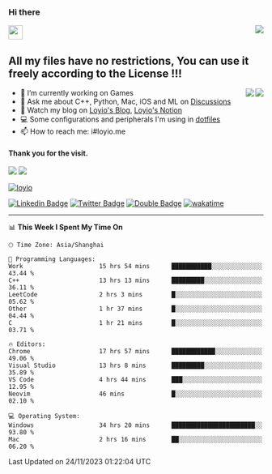 <h3 align="left">Hi there</h3>
<img src='https://em-content.zobj.net/source/animated-noto-color-emoji/356/waving-hand_light-skin-tone_1f44b-1f3fb_1f3fb.gif' width='28' />
<a align="right" href="https://github.com/loyio/loyio/blob/master/STAR/README.md"><img align="right" src="https://img.shields.io/badge/LOYIO-STAR-green" /></a>

## All my files have no restrictions, You can use it freely according to the License !!!

<a href="https://github.com/loyio#gh-light-mode-only">
     <img align="right"  src="https://loy-readme.vercel.app/api/top-langs/?username=loyio&langs_count=6&hide=css,html,jupyter%20notebook" />
</a>

<a href="https://github.com/loyio#gh-dark-mode-only">
  <img align="right"  src="https://loy-readme.vercel.app/api/top-langs/?username=loyio&langs_count=6&theme=slateorange&hide=css,html,jupyter%20notebook" />
</a>



- 🔭 I’m currently working on Games
- 💬 Ask me about C++, Python, Mac, iOS and ML on [Discussions](https://github.com/loyio/blog/discussions)
- 📔 Watch my blog on [Loyio's Blog](https://loyio.me), [Loyio's Notion](https://loyio.notion.site/loyio/Loyio-s-Dashboard-2f56bd29222a445ea9d9e8802a1ac83b)
- 💻 Some configurations and peripherals I'm using in [dotfiles](https://github.com/loyio/dotfiles)
- 📫 How to reach me: i#loyio.me


#### Thank you for the visit.
<img src="http://profile-counter.glitch.me/loyio/count.svg" />

<img src="https://loy-readme.vercel.app/api?username=loyio&show_icons=true&hide=stars&include_all_commits=true&hide_title=true&theme=slateorange" />

     

[![loyio](https://github-profile-trophy.vercel.app/?username=loyio&theme=onedark&column=4)](https://github.com/loyio)

[![Linkedin Badge](https://img.shields.io/badge/-@loyio-0077b5?style=flat-square&logo=Linkedin&logoColor=white&labelColor=0077b5&link=https://www.linkedin.com/in/loyio-hex-363172158/)](https://www.linkedin.com/in/loyio-hex-363172158/)
[![Twitter Badge](https://img.shields.io/badge/-@loyiome-000000?style=flat-square&labelColor=000000&logo=x&logoColor=white&link=https://twitter.com/loyiome)](https://twitter.com/loyiome)
[![Double Badge](https://img.shields.io/badge/@loyio-007722?style=flat&logo=Douban&logoColor=white)](https://www.douban.com/people/susmote)
[![wakatime](https://wakatime.com/badge/user/c0ddc104-5a20-41d1-ab9a-c4d9ea20a4d9.svg)](https://wakatime.com/@c0ddc104-5a20-41d1-ab9a-c4d9ea20a4d9)

-------
<!--START_SECTION:waka-->
📊 **This Week I Spent My Time On** 

```text
🕑︎ Time Zone: Asia/Shanghai

💬 Programming Languages: 
Work                     15 hrs 54 mins      ███████████░░░░░░░░░░░░░░   43.44 % 
C++                      13 hrs 13 mins      █████████░░░░░░░░░░░░░░░░   36.11 % 
LeetCode                 2 hrs 3 mins        █░░░░░░░░░░░░░░░░░░░░░░░░   05.62 % 
Other                    1 hr 37 mins        █░░░░░░░░░░░░░░░░░░░░░░░░   04.44 % 
C                        1 hr 21 mins        █░░░░░░░░░░░░░░░░░░░░░░░░   03.71 % 

🔥 Editors: 
Chrome                   17 hrs 57 mins      ████████████░░░░░░░░░░░░░   49.06 % 
Visual Studio            13 hrs 8 mins       █████████░░░░░░░░░░░░░░░░   35.89 % 
VS Code                  4 hrs 44 mins       ███░░░░░░░░░░░░░░░░░░░░░░   12.95 % 
Neovim                   46 mins             █░░░░░░░░░░░░░░░░░░░░░░░░   02.10 % 

💻 Operating System: 
Windows                  34 hrs 20 mins      ███████████████████████░░   93.80 % 
Mac                      2 hrs 16 mins       ██░░░░░░░░░░░░░░░░░░░░░░░   06.20 % 
```


 Last Updated on 24/11/2023 01:22:04 UTC
<!--END_SECTION:waka-->
